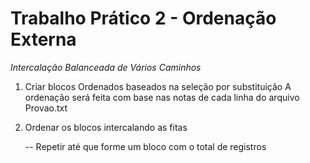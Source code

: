 # Trabalho Prático 2 - Ordenação Externa

_Intercalação Balanceada de Vários Caminhos_

1) Criar blocos Ordenados baseados na  seleção por substituição
A ordenação será feita com base nas notas de cada linha do arquivo Provao.txt

2) Ordenar os blocos intercalando as fitas

    -- Repetir até que forme um bloco com o total de registros